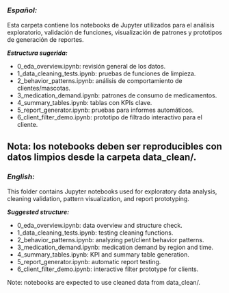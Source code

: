 ### ***Español:***

Esta carpeta contiene los notebooks de Jupyter utilizados para el análisis exploratorio, validación de funciones, visualización de patrones y prototipos de generación de reportes.

***Estructura sugerida:***

- 0_eda_overview.ipynb: revisión general de los datos.
- 1_data_cleaning_tests.ipynb: pruebas de funciones de limpieza.
- 2_behavior_patterns.ipynb: análisis de comportamiento de clientes/mascotas.
- 3_medication_demand.ipynb: patrones de consumo de medicamentos.
- 4_summary_tables.ipynb: tablas con KPIs clave.
- 5_report_generator.ipynb: pruebas para informes automáticos.
- 6_client_filter_demo.ipynb: prototipo de filtrado interactivo para el cliente.

Nota: los notebooks deben ser reproducibles con datos limpios desde la carpeta data_clean/.
-------------------------------------------------------------------------------------------
### ***English:***

This folder contains Jupyter notebooks used for exploratory data analysis, cleaning validation, pattern visualization, and report prototyping.

***Suggested structure:***

- 0_eda_overview.ipynb: data overview and structure check.
- 1_data_cleaning_tests.ipynb: testing cleaning functions.
- 2_behavior_patterns.ipynb: analyzing pet/client behavior patterns.
- 3_medication_demand.ipynb: medication demand by region and time.
- 4_summary_tables.ipynb: KPI and summary table generation.
- 5_report_generator.ipynb: automatic report testing.
- 6_client_filter_demo.ipynb: interactive filter prototype for clients.

Note: notebooks are expected to use cleaned data from data_clean/.
